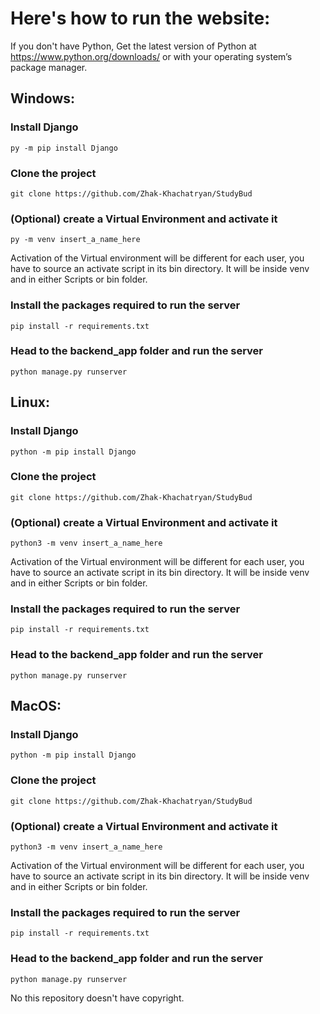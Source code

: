 # Here's how to run the website:

If you don't have Python, Get the latest version of Python at https://www.python.org/downloads/ or with your operating system’s package manager.

## Windows:

### Install Django

```py -m pip install Django```

### Clone the project

```git clone https://github.com/Zhak-Khachatryan/StudyBud```

### (Optional) create a Virtual Environment and activate it

```py -m venv insert_a_name_here```

Activation of the Virtual environment will be different for each user, you have to source an activate script in its bin directory. It will be inside venv and in either Scripts or bin folder.

### Install the packages required to run the server

```pip install -r requirements.txt```

### Head to the backend_app folder and run the server

```python manage.py runserver```



## Linux:

### Install Django

```python -m pip install Django```

### Clone the project

```git clone https://github.com/Zhak-Khachatryan/StudyBud```

### (Optional) create a Virtual Environment and activate it

```python3 -m venv insert_a_name_here```

Activation of the Virtual environment will be different for each user, you have to source an activate script in its bin directory. It will be inside venv and in either Scripts or bin folder.

### Install the packages required to run the server

```pip install -r requirements.txt```

### Head to the backend_app folder and run the server

```python manage.py runserver```



## MacOS:

### Install Django

```python -m pip install Django```

### Clone the project

```git clone https://github.com/Zhak-Khachatryan/StudyBud```

### (Optional) create a Virtual Environment and activate it

```python3 -m venv insert_a_name_here```

Activation of the Virtual environment will be different for each user, you have to source an activate script in its bin directory. It will be inside venv and in either Scripts or bin folder.

### Install the packages required to run the server

```pip install -r requirements.txt```

### Head to the backend_app folder and run the server

```python manage.py runserver```

No this repository doesn't have copyright.

